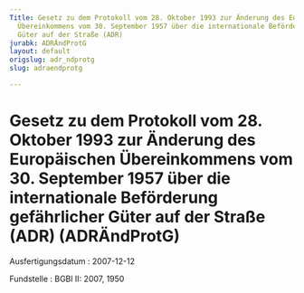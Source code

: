 ```yaml
---
Title: Gesetz zu dem Protokoll vom 28. Oktober 1993 zur Änderung des Europäischen
  Übereinkommens vom 30. September 1957 über die internationale Beförderung gefährlicher
  Güter auf der Straße (ADR)
jurabk: ADRÄndProtG
layout: default
origslug: adr_ndprotg
slug: adraendprotg

---
```


# Gesetz zu dem Protokoll vom 28. Oktober 1993 zur Änderung des Europäischen Übereinkommens vom 30. September 1957 über die internationale Beförderung gefährlicher Güter auf der Straße (ADR) (ADRÄndProtG)

Ausfertigungsdatum
:   2007-12-12

Fundstelle
:   BGBl II: 2007, 1950

